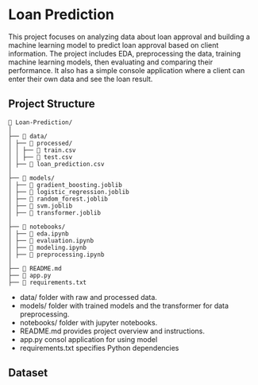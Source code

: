 # Loan Prediction

This project focuses on analyzing data about loan approval and building a machine learning model to predict loan approval based on client information. 
The project includes EDA, preprocessing the data, training machine learning models, then evaluating and comparing their performance. 
It also has a simple console application where a client can enter their own data and see the loan result.



## Project Structure

```
📂 Loan-Prediction/
│
├── 📂 data/
│ ├── 📂 processed/
│ │ ├── 📄 train.csv
│ │ ├── 📄 test.csv
│ ├── 📄 loan_prediction.csv
│
├── 📂 models/
│ ├── 📄 gradient_boosting.joblib
│ ├── 📄 logistic_regression.joblib
│ ├── 📄 random_forest.joblib
│ ├── 📄 svm.joblib
│ ├── 📄 transformer.joblib
│
├── 📂 notebooks/
│ ├── 📄 eda.ipynb
│ ├── 📄 evaluation.ipynb
│ ├── 📄 modeling.ipynb
│ ├── 📄 preprocessing.ipynb
│
├── 📄 README.md
├── 📄 app.py
├── 📄 requirements.txt
```

- data/ folder with raw and processed data.
- models/ folder with trained models and the transformer for data preprocessing.
- notebooks/ folder with jupyter notebooks.
- README.md provides project overview and instructions.
- app.py consol application for using model
- requirements.txt specifies Python dependencies



## Dataset 

























